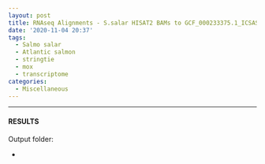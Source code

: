 ```yaml
---
layout: post
title: RNAseq Alignments - S.salar HISAT2 BAMs to GCF_000233375.1_ICSASG_v2_genomic.gtf Transcriptome Using StringTie on Mox
date: '2020-11-04 20:37'
tags: 
  - Salmo salar
  - Atlantic salmon
  - stringtie
  - mox
  - transcriptome
categories: 
  - Miscellaneous
---
```




---

#### RESULTS

Output folder:

- []()

